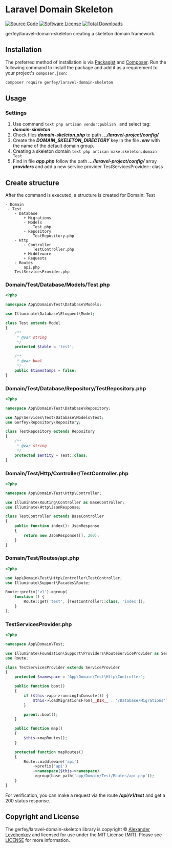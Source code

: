 # Laravel Domain Skeleton

[![Source Code][badge-source]][source]
[![Software License][badge-license]][license]
[![Total Downloads][badge-downloads]][downloads]

gerfey/laravel-domain-skeleton creating a skeleton domain framework.

## Installation

The preferred method of installation is via [Packagist][] and [Composer][]. Run
the following command to install the package and add it as a requirement to your
project's `composer.json`:

```bash
composer require gerfey/laravel-domain-skeleton
```

## Usage

### Settings

1. Use command ```text php artisan vendor:publish ``` and select tag: ***domain-skeleton***
2. Check files ***domain-skeleton.php*** to path ***.../laravel-project/config/***
3. Create the ***DOMAIN_SKELETON_DIRECTORY*** key in the file ***.env*** with the name of the default domain group.
4. Creating a skeleton domain ```text php artisan make:skeleton:domain Test ```
5. Find in file ***app.php*** follow the path ***.../laravel-project/config/*** array ***providers*** and add a new service provider TestServicesProvider:: class

## Create structure

After the command is executed, a structure is created for Domain: Test

```
- Domain
 - Test
    - Database
        + Migrations
        - Models
            Test.php
        - Repository
            TestRepository.php
    - Http
        - Controller
            TestController.php
        + Middleware
        + Requests
    - Routes
        api.php
    TestServicesProvider.php
```

### Domain/Test/Database/Models/Test.php

```php
<?php

namespace App\Domain\Test\Database\Models;

use Illuminate\Database\Eloquent\Model;

class Test extends Model
{
    /**
     * @var string
     */
    protected $table = 'test';

    /**
     * @var bool
     */
    public $timestamps = false;
}
```

### Domain/Test/Database/Repository/TestRepository.php

```php
<?php

namespace App\Domain\Test\Database\Repository;

use App\Services\Test\Database\Models\Test;
use Gerfey\Repository\Repository;

class TestRepository extends Repository
{
    /**
     * @var string
     */
    protected $entity = Test::class;
}
```

### Domain/Test/Http/Controller/TestController.php

```php
<?php

namespace App\Domain\Test\Http\Controller;

use Illuminate\Routing\Controller as BaseController;
use Illuminate\Http\JsonResponse;

class TestController extends BaseController
{
    public function index(): JsonResponse
    {
        return new JsonResponse([], 200);
    }
}
```

### Domain/Test/Routes/api.php

```php
<?php

use App\Domain\Test\Http\Controller\TestController;
use Illuminate\Support\Facades\Route;

Route::prefix('v1')->group(
    function () {
        Route::get('test', [TestController::class, 'index']);
    }
);
```

### TestServicesProvider.php

```php
<?php

namespace App\Domain\Test;

use Illuminate\Foundation\Support\Providers\RouteServiceProvider as ServiceProvider;
use Route;

class TestServicesProvider extends ServiceProvider
{
    protected $namespace = 'App\Domain\Test\Http\Controller';

    public function boot()
    {
        if ($this->app->runningInConsole()) {
            $this->loadMigrationsFrom(__DIR__ . '/Database/Migrations');
        }

        parent::boot();
    }

    public function map()
    {
        $this->mapRoutes();
    }

    protected function mapRoutes()
    {
        Route::middleware('api')
            ->prefix('api')
            ->namespace($this->namespace)
            ->group(base_path('app/Domain/Test/Routes/api.php'));
    }
}
```

For verification, you can make a request via the route ***/api/v1/test*** and get a 200 status response.

## Copyright and License

The gerfey/laravel-domain-skeleton library is copyright © [Alexander Levchenkov](https://vk.com/gerfey) and
licensed for use under the MIT License (MIT). Please see [LICENSE][] for more
information.

[packagist]: https://packagist.org/packages/gerfey/laravel-domain-skeleton
[composer]: http://getcomposer.org/

[badge-source]: https://img.shields.io/badge/source-gerfey/laravel-domain-skeleton-blue.svg?style=flat-square
[badge-license]: https://img.shields.io/badge/license-MIT-brightgreen.svg?style=flat-square
[badge-build]: https://img.shields.io/travis/gerfey/laravel-domain-skeleton/master.svg?style=flat-square
[badge-downloads]: https://img.shields.io/packagist/dt/gerfey/laravel-domain-skeleton.svg?style=flat-square

[source]: https://github.com/gerfey/laravel-domain-skeleton
[release]: https://packagist.org/packages/gerfey/laravel-domain-skeleton
[license]: https://github.com/gerfey/laravel-domain-skeleton/blob/master/LICENSE
[build]: https://travis-ci.org/gerfey/laravel-domain-skeleton
[downloads]: https://packagist.org/packages/gerfey/laravel-domain-skeleton
